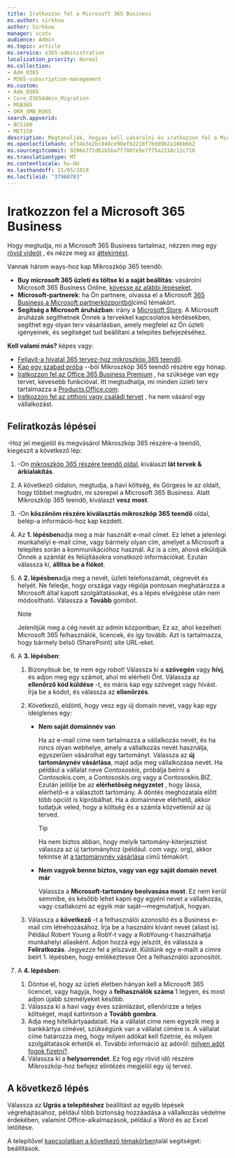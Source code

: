 ```yaml
---
title: Iratkozzon fel a Microsoft 365 Business
ms.author: sirkkuw
author: Sirkkuw
manager: scotv
audience: Admin
ms.topic: article
ms.service: o365-administration
localization_priority: Normal
ms.collection:
- Adm_O365
- M365-subscription-management
ms.custom:
- Adm_O365
- Core_O365Admin_Migration
- MSB365
- OKR_SMB_M365
search.appverid:
- BCS160
- MET150
description: Megtanulják, hogyan kell vásárolni és iratkozzon fel a Microsoft 365 Business.
ms.openlocfilehash: ef34a3e2bc848ce98efb2218f7bdd9b2a186b6b2
ms.sourcegitcommit: 9206e7f2d61b5ba7f788fe5e7f75a2218c12c716
ms.translationtype: MT
ms.contentlocale: hu-HU
ms.lasthandoff: 11/05/2019
ms.locfileid: "37968783"
---
```

# <a name="sign-up-for-microsoft-365-business"></a>Iratkozzon fel a Microsoft 365 Business

Hogy megtudja, mi a Microsoft 365 Business tartalmaz, nézzen meg egy [rövid videót](https://go.microsoft.com/fwlink/?linkid=2109651) , és nézze meg az [áttekintést](microsoft-365-business-overview.md).

Vannak három ways-hoz kap Mikroszkóp 365 teendő:
- **Buy microsoft 365 üzleti és töltse ki a saját beállítás**: vásárolni Microsoft 365 Business Online, [kövesse az alábbi lépéseket](#sign-up-steps).
- **Microsoft-partnerek**: ha Ön partnere, olvassa el a Microsoft [365 Business a Microsoft partnerközpontból](get-microsoft-365-business.md#get-microsoft-365-business-from-microsoft-partner-center)című témakört.
- **Segítség a Microsoft áruházban**: irány a [Microsoft Store](https://go.microsoft.com/fwlink/?linkid=2109652). A Microsoft áruházak segíthetnek Önnek a tervekkel kapcsolatos kérdésekben, segíthet egy olyan terv vásárlásban, amely megfelel az Ön üzleti igényeinek, és segítséget tud beállítani a telepítés befejezéséhez.

**Kell valami más?** képes vagy:
- [Feljavít-a hivatal 365 tervez-hoz mikroszkóp 365 teendő](migrate-to-microsoft-365-business.md).
- [Kap egy szabad próba](https://go.microsoft.com/fwlink/p/?linkid=2102309) --ból Mikroszkóp 365 teendő részére egy hónap.
- [Iratkozzon fel az Office 365 Business Premium](https://go.microsoft.com/fwlink/p/?LinkID=510935) , ha szüksége van egy tervet, kevesebb funkcióval. Itt megtudhatja, mi minden üzleti terv tartalmazza a [Products.Office.com](https://go.microsoft.com/fwlink/?linkid=2109397).
- [Iratkozzon fel az otthoni vagy családi tervet](https://go.microsoft.com/fwlink/?linkid=2109398) , ha nem vásárol egy vállalkozást. 

## <a name="sign-up-steps"></a>Feliratkozás lépései

-Hoz jel megjelöl és megvásárol Mikroszkóp 365 részére-a teendő, kiegészít a következő lép:

1. -On [mikroszkóp 365 részére teendő oldal](https://go.microsoft.com/fwlink/?linkid=2109654), kiválaszt **lát tervek & árkialakítás**. 
2. A következő oldalon, megtudja, a havi költség, és Görgess le az oldalt, hogy többet megtudni, mi szerepel a Microsoft 365 Business. Alatt Mikroszkóp 365 teendő, kiválaszt **vesz most**.
3. -On **köszönöm részére kiválasztás mikroszkóp 365 teendő** oldal, belép-a információ-hoz kap kezdett.
4. Az **1. lépésben**adja meg a már használt e-mail címet. Ez lehet a jelenlegi munkahelyi e-mail címe, vagy bármely olyan cím, amelyet a Microsoft a telepítés során a kommunikációhoz használ. Az is a cím, ahová elküldjük Önnek a számlát és felújításokra vonatkozó információkat. Ezután válassza ki, **állítsa be a fiókot**.
5. A **2. lépésben**adja meg a nevét, üzleti telefonszámát, cégnevét és helyét. Ne feledje, hogy országa vagy régiója pontosan meghatározza a Microsoft által kapott szolgáltatásokat, és a lépés elvégzése után nem módosítható. Válassza a **Tovább** gombot.
    > [!NOTE]
    > Jelenítjük meg a cég nevét az admin központban; Ez az, ahol kezelheti Microsoft 365 felhasználók, licencek, és így tovább. Azt is tartalmazza, hogy bármely belső (SharePoint) site URL-eket.
6. A **3. lépésben**:

    1. Bizonyítsuk be, te nem egy robot! Válassza ki a **szövegén** vagy **hívj**, és adjon meg egy számot, ahol mi elérheti Önt. Válassza az **ellenőrző kód küldése** -t, és máris kap egy szöveget vagy hívást. Írja be a kódot, és válassza az **ellenőrzés**.
    2. Következő, eldönti, hogy vesz egy új domain nevet, vagy kap egy ideiglenes egy:

        - **Nem saját domainnév van** 
        
            Ha az e-mail címe nem tartalmazza a vállalkozás nevét, és ha nincs olyan webhelye, amely a vállalkozás nevét használja, egyszerűen vásárolhat egy tartományt. Válassza az **új tartománynév vásárlása**, majd adja meg vállalkozása nevét. Ha például a vállalat neve *Contososkis*, próbálja beírni a Contosokis.com, a Contososkis.org vagy a Contososkis.BIZ. Ezután jelölje be az **elérhetõség négyzetet** , hogy lássa, elérhető-e a választott tartomány. A döntés meghozatala előtt több opciót is kipróbálhat. Ha a domainneve elérhető, akkor tudatjuk veled, hogy a költség és a számla közvetlenül az új terved. 
       
            > [!TIP]
            > Ha nem biztos abban, hogy melyik tartomány-kiterjesztést válassza az új tartományhoz (például. com vagy. org), akkor tekintse át [a tartománynév vásárlása](https://go.microsoft.com/fwlink/?linkid=2109700) című témakört.
        
        - **Nem vagyok benne biztos, vagy van egy saját domain nevet már** 
        
             Válassza a **Microsoft-tartomány beolvasása most**. Ez nem kerül semmibe, és később lehet kapni egy egyéni nevet a vállalkozás, vagy csatlakozni az egyik már saját&mdash;megmutatjuk, hogyan.

    3. Válassza a **következő** -t a felhasználói azonosító és a Business e-mail cím létrehozásához. Írja be a használni kívánt nevet (aliast is). Például Robert Young a RobY-t vagy a RobYoung-t használhatja munkahelyi aliasként. Adjon hozzá egy jelszót, és válassza a **Feliratkozás**. Jegyezze fel a jelszavát. Küldünk egy e-mailt a címre beírt 1. lépésben, hogy emlékeztesse Önt a felhasználói azonosítót.
7. A **4. lépésben**: 

    1. Döntse el, hogy az üzleti életben hányan kell a Microsoft 365 licencet, vagy hagyja, hogy a **felhasználók száma** 1 legyen, és most adjon újabb személyeket később. 
    2. Válassza ki a havi vagy éves számlázást, ellenőrizze a teljes költséget, majd kattintson a **Tovább gombra**. 
    3. Adja meg hitelkártyaadatait. Ha a vállalat címe nem egyezik meg a bankkártya címével, szükségünk van a vállalat címére is. A vállalat címe határozza meg, hogy milyen adókat kell fizetnie, és milyen szolgáltatások érhetők el. További információ az adóról: [milyen adót fogok fizetni?](https://go.microsoft.com/fwlink/?linkid=2109701).
    4. Válassza ki a **helysorrendet**. Ez fog egy rövid idő részére Mikroszkóp-hoz befejez elintézés megjelöl egy új tervez.

## <a name="whats-next"></a>A következő lépés

Válassza az **Ugrás a telepítéshez** beállítást az egyéb lépések végrehajtásához, például több biztonság hozzáadása a vállalkozás védelme érdekében, valamint Office-alkalmazások, például a Word és az Excel letöltése.

A telepítővel [kapcsolatban a következő témakörben](set-up.md)talál segítséget: beállítások.

